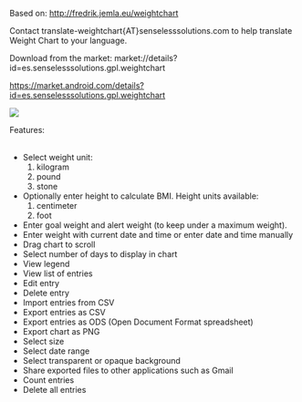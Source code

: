 Based on: http://fredrik.jemla.eu/weightchart

Contact translate-weightchart{AT}senselesssolutions.com to help translate Weight Chart to your language.

Download from the market:
market://details?id=es.senselesssolutions.gpl.weightchart
<br>

<a href='https://market.android.com/details?id=es.senselesssolutions.gpl.weightchart'>https://market.android.com/details?id=es.senselesssolutions.gpl.weightchart</a>
<br>

<img src='http://1.bp.blogspot.com/-csb2Due29i8/TZrZQQOPFZI/AAAAAAAAAFY/W-aT4M70cKA/s1600/QR%2BMarket%2Bapp.png' />

Features:<br>
<br>
<ul><li>Select weight unit:<br>
<ol><li>kilogram<br>
</li><li>pound<br>
</li><li>stone<br>
</li></ol></li><li>Optionally enter height to calculate BMI. Height units available:<br>
<ol><li>centimeter<br>
</li><li>foot<br>
</li></ol></li><li>Enter goal weight and alert weight (to keep under a maximum weight).<br>
</li><li>Enter weight with current date and time or enter date and time manually<br>
</li><li>Drag chart to scroll<br>
</li><li>Select number of days to display in chart<br>
</li><li>View legend<br>
</li><li>View list of entries<br>
</li><li>Edit entry<br>
</li><li>Delete entry<br>
</li><li>Import entries from CSV<br>
</li><li>Export entries as CSV<br>
</li><li>Export entries as ODS (Open Document Format spreadsheet)<br>
</li><li>Export chart as PNG<br>
</li><li>Select size<br>
</li><li>Select date range<br>
</li><li>Select transparent or opaque background<br>
</li><li>Share exported files to other applications such as Gmail<br>
</li><li>Count entries<br>
</li><li>Delete all entries